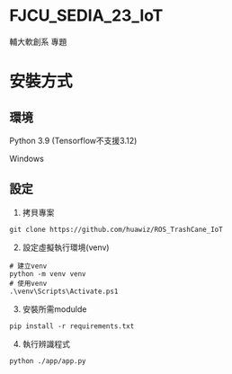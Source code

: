 # FJCU_SEDIA_23_IoT
輔大軟創系 專題

# 安裝方式

## 環境
Python 3.9 (Tensorflow不支援3.12)

Windows

## 設定

1. 拷貝專案

```
git clone https://github.com/huawiz/ROS_TrashCane_IoT
```

2. 設定虛擬執行環境(venv)

```
# 建立venv
python -m venv venv
# 使用venv
.\venv\Scripts\Activate.ps1
```

3. 安裝所需modulde

```
pip install -r requirements.txt
```


4. 執行辨識程式

```
python ./app/app.py
```